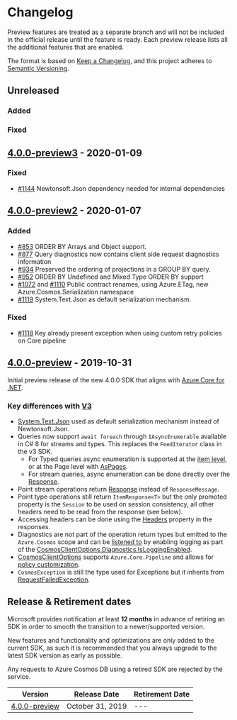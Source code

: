 # Changelog

Preview features are treated as a separate branch and will not be included in the official release until the feature is ready. Each preview release lists all the additional features that are enabled.

The format is based on [Keep a Changelog](https://keepachangelog.com/en/1.0.0/),
and this project adheres to [Semantic Versioning](https://semver.org/spec/v2.0.0.html).

## Unreleased

### Added

### Fixed

## <a name="4.0.0-preview3"/> [4.0.0-preview3](https://www.nuget.org/packages/Azure.Cosmos/4.0.0-preview3) - 2020-01-09

### Fixed

- [#1144](https://github.com/Azure/azure-cosmos-dotnet-v3/pull/1144) Newtonsoft.Json dependency needed for internal dependencies


## <a name="4.0.0-preview2"/> [4.0.0-preview2](https://www.nuget.org/packages/Azure.Cosmos/4.0.0-preview2) - 2020-01-07

### Added

- [#853](https://github.com/Azure/azure-cosmos-dotnet-v3/pull/853) ORDER BY Arrays and Object support.
- [#877](https://github.com/Azure/azure-cosmos-dotnet-v3/pull/877) Query diagnostics now contains client side request diagnostics information
- [#934](https://github.com/Azure/azure-cosmos-dotnet-v3/pull/934) Preserved the ordering of projections in a GROUP BY query.
- [#952](https://github.com/Azure/azure-cosmos-dotnet-v3/pull/952) ORDER BY Undefined and Mixed Type ORDER BY support
- [#1072](https://github.com/Azure/azure-cosmos-dotnet-v3/pull/1072) and [#1110](https://github.com/Azure/azure-cosmos-dotnet-v3/pull/1110)  Public contract renames, using Azure.ETag, new Azure.Cosmos.Serialization namespace
- [#1119](https://github.com/Azure/azure-cosmos-dotnet-v3/pull/1119) System.Text.Json as default serialization mechanism.

### Fixed

- [#1118](https://github.com/Azure/azure-cosmos-dotnet-v3/pull/1118) Key already present exception when using custom retry policies on Core pipeline

## <a name="4.0.0-preview"/> [4.0.0-preview](https://www.nuget.org/packages/Azure.Cosmos/4.0.0-preview) - 2019-10-31

Initial preview release of the new 4.0.0 SDK that aligns with [Azure.Core for .NET](https://github.com/Azure/azure-sdk-for-net/blob/master/sdk/core/Azure.Core/README.md).

### Key differences with [V3](https://github.com/Azure/azure-cosmos-dotnet-v3/)

* [System.Text.Json](https://docs.microsoft.com/dotnet/standard/serialization/system-text-json-overview) used as default serialization mechanism instead of Newtonsoft.Json.
* Queries now support `await foreach` through `IAsyncEnumerable` available in C# 8 for streams and types. This replaces the `FeedIterator` class in the v3 SDK.
    * For Typed queries async enumeration is supported at the [item level](https://github.com/Azure/azure-sdk-for-net/blob/master/sdk/core/Azure.Core/samples/Response.md#iterating-over-asyncpageable-using-await-foreach), or at the Page level with [AsPages](https://github.com/Azure/azure-sdk-for-net/blob/master/sdk/core/Azure.Core/samples/Response.md#iterating-over-asyncpageable-pages).
    * For stream queries, async enumeration can be done directly over the [Response](https://github.com/Azure/azure-sdk-for-net/blob/master/sdk/core/Azure.Core/samples/Response.md).
* Point stream operations return [Response](https://github.com/Azure/azure-sdk-for-net/blob/master/sdk/core/Azure.Core/samples/Response.md) instead of `ResponseMessage`.
* Point type operations still return `ItemResponse<T>` but the only promoted property is the `Session` to be used on session consistency, all other headers need to be read from the response (see below).
* Accessing headers can be done using the [Headers](https://github.com/Azure/azure-sdk-for-net/blob/master/sdk/core/Azure.Core/samples/Response.md#accessing-http-response-propreties) property in the responses.
* Diagnostics are not part of the operation return types but emitted to the `Azure.Cosmos` scope and can be [listened to](https://azuresdkdocs.blob.core.windows.net/$web/dotnet/Azure.Core/1.0.0/api/Azure.Core.Diagnostics/Azure.Core.Diagnostics.AzureEventSourceListener.html) by enabling logging as part of the [CosmosClientOptions.Diagnostics.IsLoggingEnabled](https://azuresdkdocs.blob.core.windows.net/$web/dotnet/Azure.Core/1.0.0/api/Azure.Core/Azure.Core.DiagnosticsOptions.html).
* [CosmosClientOptions](./Microsoft.Azure.Cosmos/azuredata/CosmosClientOptions.cs) supports `Azure.Core.Pipeline` and allows for [policy customization](https://azuresdkdocs.blob.core.windows.net/$web/dotnet/Azure.Core/1.0.0/api/Azure.Core.Pipeline/Azure.Core.Pipeline.HttpPipelinePolicy.html).
* `CosmosException` is still the type used for Exceptions but it inherits from [RequestFailedException](https://github.com/Azure/azure-sdk-for-net/blob/master/sdk/core/Azure.Core/samples/Response.md#handling-exceptions).

## Release & Retirement dates
Microsoft provides notification at least **12 months** in advance of retiring an SDK in order to smooth the transition to a newer/supported version.

New features and functionality and optimizations are only added to the current SDK, as such it is recommended that you always upgrade to the latest SDK version as early as possible. 

Any requests to Azure Cosmos DB using a retired SDK are rejected by the service.

| Version | Release Date | Retirement Date |
| --- | --- | --- |
| [4.0.0-preview](#4.0.0-preview) |October 31, 2019 |--- |
